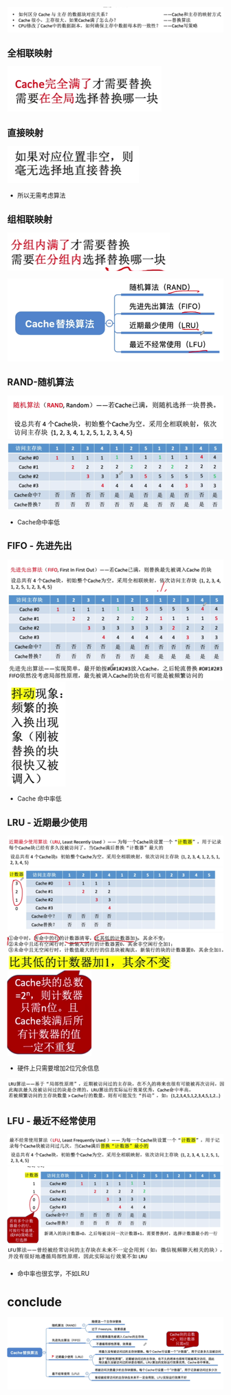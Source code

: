 

![输入图片说明](/imgs/2025-08-09/jlpokrIASmfeu8rP.png)

## 全相联映射
![输入图片说明](/imgs/2025-08-10/3HTQlnCY0KUqoQOr.png)
## 直接映射
![输入图片说明](/imgs/2025-08-10/BSMSnxnGcPCJ0qYa.png)
- 所以无需考虑算法
## 组相联映射
![输入图片说明](/imgs/2025-08-10/SKg5ZQhFPpq9kWb9.png)

![输入图片说明](/imgs/2025-08-10/S9jrgaUk9ZSRX0zg.png)
## RAND-随机算法
![输入图片说明](/imgs/2025-08-10/Nv39KoWfsth2bgkm.png)
![输入图片说明](/imgs/2025-08-10/1Jg6PROd8OnZXQIi.png)
- Cache命中率低
## FIFO - 先进先出
![输入图片说明](/imgs/2025-08-10/A5sgpXLhKmV2Ex2A.png)
![输入图片说明](/imgs/2025-08-10/fA2Rskutrb38O5Js.png)
![输入图片说明](/imgs/2025-08-10/gn10Y3urc60061hQ.png)
![输入图片说明](/imgs/2025-08-10/8NuaIdAXED3m5mue.png)
- Cache 命中率低
## LRU - 近期最少使用
![输入图片说明](/imgs/2025-08-10/8KCLyXjwZE2yp39A.png)
![输入图片说明](/imgs/2025-08-10/CO9e53eY0ic1OseJ.png)
![输入图片说明](/imgs/2025-08-10/AEO9yYVS1qwOTX0c.png)
![输入图片说明](/imgs/2025-08-10/zS30Q3szxplNcXsT.png)
![输入图片说明](/imgs/2025-08-10/B4KZ4ZICrERdoNhW.png)
- 硬件上只需要增加2位冗余信息

![输入图片说明](/imgs/2025-08-10/YlsBFTaHG1592qwd.png)
## LFU - 最近不经常使用
![输入图片说明](/imgs/2025-08-10/pbWgkQ7wdyipUavI.png)
![输入图片说明](/imgs/2025-08-10/wmZrFo3BjDHBBDO5.png)
![输入图片说明](/imgs/2025-08-10/nX9lyQeikLTzNsPj.png)
- 命中率也很玄学，不如LRU
# conclude
![输入图片说明](/imgs/2025-08-10/aQhrnV2WKnSGPIbS.png)
<!--stackedit_data:
eyJoaXN0b3J5IjpbLTg2MDQ0MzE5XX0=
-->